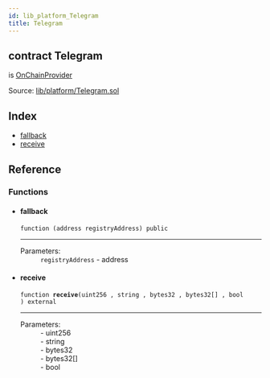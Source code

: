 ```yaml
---
id: lib_platform_Telegram
title: Telegram
---
```


<div class="contract-doc"><div class="contract"><h2 class="contract-header"><span class="contract-kind">contract</span> Telegram</h2><p class="base-contracts"><span>is</span> <a href="lib_platform_OnChainProvider.html">OnChainProvider</a></p><div class="source">Source: <a href="git+https://github.com/zapproject/ZapContracts/blob/v0.0.1/contracts/lib/platform/Telegram.sol" target="_blank">lib/platform/Telegram.sol</a></div></div><div class="index"><h2>Index</h2><ul><li><a href="lib_platform_Telegram.html#">fallback</a></li><li><a href="lib_platform_Telegram.html#receive">receive</a></li></ul></div><div class="reference"><h2>Reference</h2><div class="functions"><h3>Functions</h3><ul><li><div class="item function"><span id="fallback" class="anchor-marker"></span><h4 class="name">fallback</h4><div class="body"><code class="signature">function <strong></strong><span>(address registryAddress) </span><span>public </span></code><hr/><dl><dt><span class="label-parameters">Parameters:</span></dt><dd><div><code>registryAddress</code> - address</div></dd></dl></div></div></li><li><div class="item function"><span id="receive" class="anchor-marker"></span><h4 class="name">receive</h4><div class="body"><code class="signature">function <strong>receive</strong><span>(uint256 , string , bytes32 , bytes32[] , bool ) </span><span>external </span></code><hr/><dl><dt><span class="label-parameters">Parameters:</span></dt><dd><div><code></code> - uint256</div><div><code></code> - string</div><div><code></code> - bytes32</div><div><code></code> - bytes32[]</div><div><code></code> - bool</div></dd></dl></div></div></li></ul></div></div></div>
